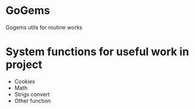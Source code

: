 # GoGems
Gogems utils for routine works

# System functions for useful work in project
* Cookies
* Math
* Strigs convert
* Other function

